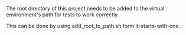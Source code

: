 The root directory of this project needs to be added to the virtual environment's path
for tests to work correctly.

This can be done by using add_root_to_path.sh form it-starts-with-one.

